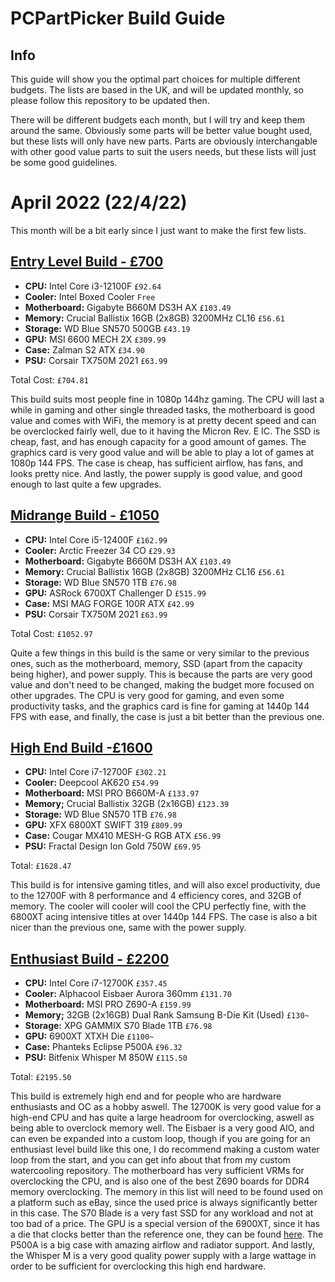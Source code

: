 # PCPartPicker Build Guide

## Info

This guide will show you the optimal part choices for multiple different budgets. The lists are based in the UK, and will be updated monthly, so please follow this repository to be updated then.

There will be different budgets each month, but I will try and keep them around the same. Obviously some parts will be better value bought used, but these lists will only have new parts. Parts are obviously interchangable with other good value parts to suit the users needs, but these lists will just be some good guidelines.




# April 2022 (22/4/22)

This month will be a bit early since I just want to make the first few lists.

## [Entry Level Build - £700](https://uk.pcpartpicker.com/list/PkXpH2)

- **CPU:** Intel Core i3-12100F `£92.64`
- **Cooler:** Intel Boxed Cooler `Free`
- **Motherboard:** Gigabyte B660M DS3H AX `£103.49`
- **Memory:** Crucial Ballistix 16GB (2x8GB) 3200MHz CL16 `£56.61`
- **Storage:** WD Blue SN570 500GB `£43.19`
- **GPU:** MSI 6600 MECH 2X `£309.99`
- **Case:** Zalman S2 ATX `£34.90`
- **PSU:** Corsair TX750M 2021 `£63.99`

Total Cost: `£704.81`

This build suits most people fine in 1080p 144hz gaming. The CPU will last a while in gaming and other single threaded tasks, the motherboard is good value and comes with WiFi, the memory is at pretty decent speed and can be overclocked fairly well, due to it having the Micron Rev. E IC. The SSD is cheap, fast, and has enough capacity for a good amount of games. The graphics card is very good value and will be able to play a lot of games at 1080p 144 FPS. The case is cheap, has sufficient airflow, has fans, and looks pretty nice. And lastly, the power supply is good value, and good enough to last quite a few upgrades.


## [Midrange Build -  £1050](https://uk.pcpartpicker.com/list/ZqHLsL)

- **CPU:** Intel Core i5-12400F `£162.99`
- **Cooler:** Arctic Freezer 34 CO `£29.93`
- **Motherboard:** Gigabyte B660M DS3H AX `£103.49`
- **Memory:** Crucial Ballistix 16GB (2x8GB) 3200MHz CL16 `£56.61`
- **Storage:** WD Blue SN570 1TB `£76.98`
- **GPU:** ASRock 6700XT Challenger D `£515.99`
- **Case:** MSI MAG FORGE 100R ATX `£42.99`
- **PSU:** Corsair TX750M 2021 `£63.99`

Total Cost: `£1052.97`

Quite a few things in this build is the same or very similar to the previous ones, such as the motherboard, memory, SSD (apart from the capacity being higher), and power supply. This is because the parts are very good value and don't need to be changed, making the budget more focused on other upgrades. The CPU is very good for gaming, and even some productivity tasks, and the graphics card is fine for gaming at 1440p 144 FPS with ease, and finally, the case is just a bit better than the previous one.


## [High End Build -£1600](https://uk.pcpartpicker.com/list/hrYtnt)

- **CPU:** Intel Core i7-12700F `£302.21`
- **Cooler:** Deepcool AK620 `£54.99`
- **Motherboard:** MSI PRO B660M-A `£133.97`
- **Memory;** Crucial Ballistix 32GB (2x16GB) `£123.39`
- **Storage:** WD Blue SN570 1TB `£76.98`
- **GPU:** XFX 6800XT SWIFT 319 `£809.99`
- **Case:** Cougar MX410 MESH-G RGB ATX `£56.99`
- **PSU:** Fractal Design Ion Gold 750W `£69.95`

Total: `£1628.47`

This build is for intensive gaming titles, and will also excel productivity, due to the 12700F with 8 performance and 4 efficiency cores, and 32GB of memory. The cooler will cooler will cool the CPU perfectly fine, with the 6800XT acing intensive titles at over 1440p 144 FPS. The case is also a bit nicer than the previous one, same with the power supply.


## [Enthusiast Build - £2200](https://uk.pcpartpicker.com/list/MzzsLs)

- **CPU:** Intel Core i7-12700K `£357.45`
- **Cooler:** Alphacool Eisbaer Aurora 360mm `£131.70`
- **Motherboard:** MSI PRO Z690-A `£159.99`
- **Memory;** 32GB (2x16GB) Dual Rank Samsung B-Die Kit (Used) `£130~`
- **Storage:** XPG GAMMIX S70 Blade 1TB `£76.98`
- **GPU:** 6900XT XTXH Die `£1100~`
- **Case:** Phanteks Eclipse P500A `£96.32`
- **PSU:** Bitfenix Whisper M 850W `£115.50`

Total: `£2195.50`

This build is extremely high end and for people who are hardware enthusiasts and OC as a hobby aswell. The 12700K is very good value for a high-end CPU and has quite a large headroom for overclocking, aswell as being able to overclock memory well. The Eisbaer is a very good AIO, and can even be expanded into a custom loop, though if you are going for an enthusiast level build like this one, I do recommend making a custom water loop from the start, and you can get info about that from my custom watercooling repository. The motherboard has very sufficient VRMs for overclocking the CPU, and is also one of the best Z690 boards for DDR4 memory overclocking. The memory in this list will need to be found used on a platform such as eBay, since the used price is always significantly better in this case. The S70 Blade is a very fast SSD for any workload and not at too bad of a price. The GPU is a special version of the 6900XT, since it has a die that clocks better than the reference one, they can be found [here](https://www.overclock.net/threads/a-list-of-different-types-of-6900-xtxh-gpus.1794330/). The P500A is a big case with amazing airflow and radiator support. And lastly, the Whisper M is a very good quality power supply with a large wattage in order to be sufficient for overclocking this high end hardware.  
